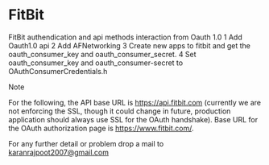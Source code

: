 FitBit
======

FitBit authendication and api methods interaction from Oauth 1.0 
1 Add Oauth1.0 api 
2 Add AFNetworking
3 Create new apps to fitbit and get the oauth_consumer_key and oauth_consumer_secret.
4 Set oauth_consumer_key and oauth_consumer-secret to OAuthConsumerCredentials.h

Note 


For the following, the API base URL is https://api.fitbit.com 
(currently we are not enforcing the SSL, though it could change in future, production application should always use SSL for the OAuth handshake).
Base URL for the OAuth authorization page is https://www.fitbit.com/.

For any further detail or problem drop a mail to karanrajpoot2007@gmail.com
